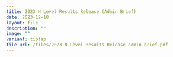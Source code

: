 ```yaml
---
title: 2023 N Level Results Release (Admin Brief)
date: 2023-12-18
layout: file
description: ""
image: ""
variant: tiptap
file_url: /files/2023_N_Level_Results_Release_admin_brief.pdf
---
```

